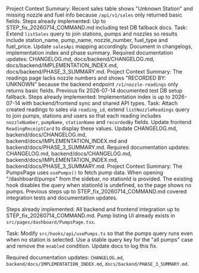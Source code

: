 Project Context Summary: Recent sales table shows "Unknown Station" and missing nozzle and fuel info because `/api/v1/sales` only returned basic fields.
Steps already implemented: Up to STEP_fix_20260714_COMMAND.md including test DB fallback docs.
Task: Extend `listSales` query to join stations, pumps and nozzles so results include station_name, pump_name, nozzle_number, fuel_type and fuel_price. Update `salesApi` mapping accordingly. Document in changelogs, implementation index and phase summary.
Required documentation updates: CHANGELOG.md, docs/backend/CHANGELOG.md, docs/backend/IMPLEMENTATION_INDEX.md, docs/backend/PHASE_3_SUMMARY.md.
Project Context Summary: The readings page lacks nozzle numbers and shows "RECORDED BY: UNKNOWN" because the backend endpoint `/v1/nozzle-readings` only returns basic fields. Previous fix 2026-07-14 documented test DB setup fallback. 
Steps already implemented: Implementation index is up to 2026-07-14 with backend/frontend sync and shared API types.
Task: Attach created readings to sales via `reading_id`, extend `listNozzleReadings` query to join pumps, stations and users so that each reading includes `nozzleNumber`, `pumpName`, `stationName` and `recordedBy` fields. Update frontend `ReadingReceiptCard` to display these values. Update CHANGELOG.md, backend/docs/CHANGELOG.md, backend/docs/IMPLEMENTATION_INDEX.md and backend/docs/PHASE_3_SUMMARY.md.
Required documentation updates: CHANGELOG.md, backend/docs/CHANGELOG.md, backend/docs/IMPLEMENTATION_INDEX.md, backend/docs/PHASE_3_SUMMARY.md.
Project Context Summary: The PumpsPage uses `usePumps()` to fetch pump data. When opening "/dashboard/pumps" from the sidebar, no stationId is provided. The existing hook disables the query when stationId is undefined, so the page shows no pumps. Previous steps up to STEP_fix_20260714_COMMAND.md covered integration tests and documentation updates.

Steps already implemented: All backend and frontend integration up to STEP_fix_20260714_COMMAND.md. Pump listing UI already exists in `src/pages/dashboard/PumpsPage.tsx`.

Task: Modify `src/hooks/api/usePumps.ts` so that the pumps query runs even when no station is selected. Use a stable query key for the "all pumps" case and remove the `enabled` condition. Update docs to log this fix.

Required documentation updates: `CHANGELOG.md`, `backend/docs/IMPLEMENTATION_INDEX.md`, `docs/backend/PHASE_3_SUMMARY.md`.
